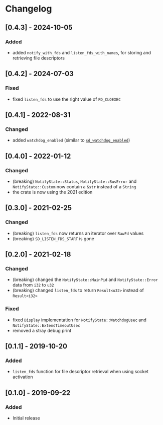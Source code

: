 # Changelog

## [0.4.3] - 2024-10-05

### Added

 - added `notify_with_fds` and `listen_fds_with_names`, for storing and retrieving file descriptors

## [0.4.2] - 2024-07-03

### Fixed

- fixed `listen_fds` to use the right value of `FD_CLOEXEC`

## [0.4.1] - 2022-08-31

### Changed

- added `watchdog_enabled` (similar to [`sd_watchdog_enabled`](https://www.freedesktop.org/software/systemd/man/sd_watchdog_enabled.html))

## [0.4.0] - 2022-01-12

### Changed

- (breaking) `NotifyState::Status`, `NotifyState::BusError` and `NotifyState::Custom` now contain a `&str` instead of a `String`
- the crate is now using the 2021 edition

## [0.3.0] - 2021-02-25

### Changed

- (breaking) `listen_fds` now returns an iterator over `RawFd` values
- (breaking) `SD_LISTEN_FDS_START` is gone

## [0.2.0] - 2021-02-18

### Changed

- (breaking) changed the `NotifyState::MainPid` and `NotifyState::Error` data from `i32` to `u32`
- (breaking) changed `listen_fds` to return `Result<u32>` instead of `Result<i32>`

### Fixed

- fixed `Display` implementation for `NotifyState::WatchdogUsec` and `NotifyState::ExtendTimeoutUsec`
- removed a stray debug print

## [0.1.1] - 2019-10-20

### Added

- `listen_fds` function for file descriptor retrieval when using socket activation

## [0.1.0] - 2019-09-22

### Added

- Initial release
